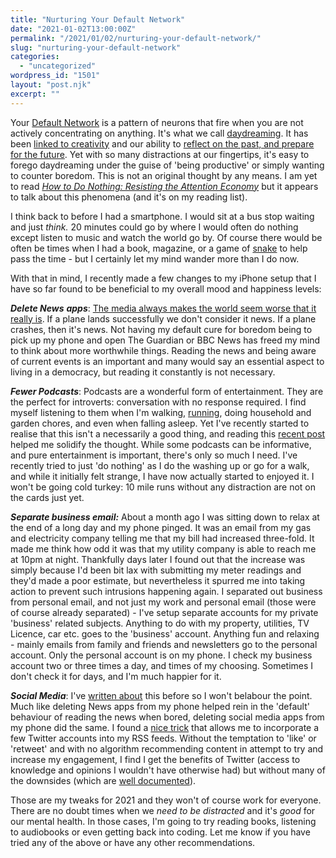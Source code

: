```yaml
---
title: "Nurturing Your Default Network"
date: "2021-01-02T13:00:00Z"
permalink: "/2021/01/02/nurturing-your-default-network/"
slug: "nurturing-your-default-network"
categories:
  - "uncategorized"
wordpress_id: "1501"
layout: "post.njk"
excerpt: ""
---
```


Your [Default Network](https://en.wikipedia.org/wiki/Default_mode_network) is a pattern of neurons that fire when you are not actively concentrating on anything. It's what we call [daydreaming](https://www.newscientist.com/article/mg21428691-900-daydream-your-way-to-creativity/). It has been [linked to creativity](https://www.newscientist.com/article/mg23431260-200-how-to-daydream-your-way-to-better-learning-and-concentration/) and our ability to [reflect on the past, and prepare for the future](https://www.ncbi.nlm.nih.gov/pmc/articles/PMC3553600/). Yet with so many distractions at our fingertips, it's easy to forego daydreaming under the guise of 'being productive' or simply wanting to counter boredom. This is not an original thought by any means. I am yet to read _[How to Do Nothing: Resisting the Attention Economy](https://www.goodreads.com/book/show/42771901-how-to-do-nothing)_ but it appears to talk about this phenomena (and it's on my reading list).

I think back to before I had a smartphone. I would sit at a bus stop waiting and just _think._ 20 minutes could go by where I would often do nothing except listen to music and watch the world go by. Of course there would be often be times when I had a book, magazine, or a game of [snake](https://melmagazine.com/en-us/story/snake-nokia-6110-oral-history-taneli-armanto) to help pass the time - but I certainly let my mind wander more than I do now.

With that in mind, I recently made a few changes to my iPhone setup that I have so far found to be beneficial to my overall mood and happiness levels:

_**Delete News** **apps**_: [The media always makes the world seem worse that it really is](https://www.theguardian.com/commentisfree/2018/feb/17/steven-pinker-media-negative-news). If a plane lands successfully we don't consider it news. If a plane crashes, then it's news. Not having my default cure for boredom being to pick up my phone and open The Guardian or BBC News has freed my mind to think about more worthwhile things. Reading the news and being aware of current events is an important and many would say an essential aspect to living in a democracy, but reading it constantly is not necessary.

**_Fewer Podcasts_**: Podcasts are a wonderful form of entertainment. They are the perfect for introverts: conversation with no response required. I find myself listening to them when I'm walking, [running](https://imarc.co.uk/2020/05/25/running-metrics-on-apple-watch/), doing household and garden chores, and even when falling asleep. Yet I've recently started to realise that this isn't a necessarily a good thing, and reading this [recent post](https://ljpuk.net/2021/01/02/being-more-intentional-keeping-distractions-off-your-smartphone/) helped me solidify the thought. While some podcasts can be informative, and pure entertainment is important, there's only so much I need. I've recently tried to just 'do nothing' as I do the washing up or go for a walk, and while it initially felt strange, I have now actually started to enjoyed it. I won't be going cold turkey: 10 mile runs without any distraction are not on the cards just yet.

**_Separate business email:_** About a month ago I was sitting down to relax at the end of a long day and my phone pinged. It was an email from my gas and electricity company telling me that my bill had increased three-fold. It made me think how odd it was that my utility company is able to reach me at 10pm at night. Thankfully days later I found out that the increase was simply because I'd been bit lax with submitting my meter readings and they'd made a poor estimate, but nevertheless it spurred me into taking action to prevent such intrusions happening again. I separated out business from personal email, and not just my work and personal email (those were of course already separated) - I've setup separate accounts for my private 'business' related subjects. Anything to do with my property, utilities, TV Licence, car etc. goes to the 'business' account. Anything fun and relaxing - mainly emails from family and friends and newsletters go to the personal account. Only the personal account is on my phone. I check my business account two or three times a day, and times of my choosing. Sometimes I don't check it for days, and I'm much happier for it.

**_Social Media_**: I've [written about](https://imarc.co.uk/2020/09/09/making-the-apple-watch-less-stress-inducing/) this before so I won't belabour the point. Much like deleting News apps from my phone helped rein in the 'default' behaviour of reading the news when bored, deleting social media apps from my phone did the same. I found a [nice trick](https://imarc.co.uk/2020/10/11/keeping-up-to-date-with-twitter-without-using-twitter/) that allows me to incorporate a few Twitter accounts into my RSS feeds. Without the temptation to 'like' or 'retweet' and with no algorithm recommending content in attempt to try and increase my engagement, I find I get the benefits of Twitter (access to knowledge and opinions I wouldn't have otherwise had) but without many of the downsides (which are [well documented](https://www.netflix.com/title/81254224)).

Those are my tweaks for 2021 and they won't of course work for everyone. There are no doubt times when we _need to be distracted_ and it's _good_ for our mental health. In those cases, I'm going to try reading books, listening to audiobooks or even getting back into coding. Let me know if you have tried any of the above or have any other recommendations.
